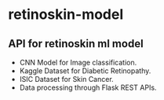 # retinoskin-model
## API for retinoskin ml model
* CNN Model for Image classification.
* Kaggle Dataset for Diabetic Retinopathy.
* ISIC Dataset for Skin Cancer.
* Data processing through Flask REST APIs.
